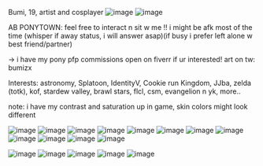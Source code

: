 
Bumi, 19, artist and cosplayer ![image](https://github.com/user-attachments/assets/0f0d37f0-07c4-4272-a86c-d3bd05b89995) ![image](https://github.com/user-attachments/assets/35608b74-9b41-4d43-ae49-bf248dc0d8ed)



AB PONYTOWN: feel free to interact n sit w me !! i might be afk most of the time (whisper if away status, i will answer asap)(if busy i prefer left alone w best friend/partner)

-> i have my pony pfp commissions open on fiverr if ur interested! art on tw: bumizx

Interests: astronomy, Splatoon, IdentityV, Cookie run Kingdom, JJba, zelda (totk), kof, stardew valley, brawl stars, flcl, csm, evangelion n yk, more..

note: i have my contrast and saturation up in game, skin colors might look different


![image](https://github.com/user-attachments/assets/1656367d-8d22-46cf-866c-2ec7036bac4e) ![image](https://github.com/user-attachments/assets/a99be20b-5400-43e9-89a2-b1b369716aa1) ![image](https://github.com/user-attachments/assets/a48adabc-7768-4d07-aebb-37df5f7716e8) ![image](https://github.com/user-attachments/assets/88e01e18-a43d-4a96-ab97-bc1246040214) ![image](https://github.com/user-attachments/assets/4aa46fd0-b746-46a0-a2e9-c740614d7ca0) ![image](https://github.com/user-attachments/assets/1d5a0719-1e42-46f6-8a00-ab6c49104cc8) ![image](https://github.com/user-attachments/assets/1656367d-8d22-46cf-866c-2ec7036bac4e) ![image](https://github.com/user-attachments/assets/a99be20b-5400-43e9-89a2-b1b369716aa1) ![image](https://github.com/user-attachments/assets/a48adabc-7768-4d07-aebb-37df5f7716e8) ![image](https://github.com/user-attachments/assets/88e01e18-a43d-4a96-ab97-bc1246040214) ![image](https://github.com/user-attachments/assets/4aa46fd0-b746-46a0-a2e9-c740614d7ca0) ![image](https://github.com/user-attachments/assets/1d5a0719-1e42-46f6-8a00-ab6c49104cc8)




![image](https://github.com/user-attachments/assets/c8a7a218-79e8-4074-8659-7e47fea89136)
![image](https://github.com/user-attachments/assets/97fc14e6-78f8-4046-a4cc-f398c58e1f40) ![image](https://github.com/user-attachments/assets/ceddf24a-2c96-4d1e-9fd7-2c074b78c5d1) ![image](https://github.com/user-attachments/assets/9d4052dd-284c-4151-8358-e56aa51db8ad) ![image](https://github.com/user-attachments/assets/364848cb-ce2e-4528-b6cf-71ef7f42e96d) 









